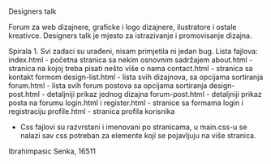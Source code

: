 # 

Designers talk

Forum za web dizajnere, graficke i logo dizajnere, ilustratore i ostale kreativce. Designers talk je mjesto za istrazivanje i promovisanje dizajna.

Spirala 1.
  Svi zadaci su urađeni, nisam primjetila ni jedan bug.
  Lista fajlova:
    index.html - početna stranica sa nekim osnovnim sadržajem
    about.html - stranica na kojoj treba pisati nešto više o nama
    contact.html - stranica sa kontakt formom
    design-list.html - lista svih dizajnova, sa opcijama sortiranja
    forum.html - lista svih forum postova sa opcijama sortiranja
    design-post.html - detaljniji prikaz jednog dizajna
    forum-post.html - detaljniji prikaz posta na forumu
    login.html i register.html - stranice sa formama login i registraciju
    profile.html - stranica profila korisnika
    
   - Css fajlovi su razvrstani i imenovani po stranicama, u main.css-u se nalazi sav css potreban za elemente koji se pojavljuju na više      stranica.

Ibrahimpasic Senka, 16511
